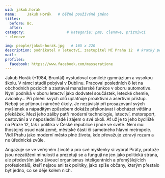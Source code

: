 ```yaml
---
uid: jakub.horak
name:     Jakub Horák  	# běžně používáné jméno
titles:
  before: Bc.
  after:
category:                   # kategorie: pms, clenove, priznivci
- clenove

img: people/jakub-horak.jpg   # 165 x 220
description: podnikatel v letectví, zastupitel MČ Praha 12  # kratký popis, max 160 znaků
mail:
profiles:
  facebook: https://www.facebook.com/masseratione
---
```


Jakub Horák (*1984, Bruntál) vystudoval osmileté gymnázium a vysokou školu. V rámci studii pobýval v Dublinu. Pracoval posledních 8 let na obchodních pozicích a zastával manažerské funkce v oboru automotive. Nyní podniká v oboru letectví jako dodvatel součástek, letecké chemie, avioniky… Při plnění svých cílů uplatňuje proaktivní a asertivní přístup. Nebojí se přijmout náročné úkoly. Je nezávislý při prosazování svých myšlenek a nápaditým způsobem dokáže překonávat i obcházet většinu překážek. Mezi jeho záliby patří moderní technologie, letectví, motorsport, cestování a v neposlední řadě i zájem o své okolí. Ať už je to jeho bydliště na Praze 12, tak i politika v České republice i jinde ve světě. Není mu lhostejný osud naší země, městské části či samotného hlavní metropole. Vidí Prahu jako moderní město plné života, kde převažuje zdravý rozum a ne úřednická zvůle.

Angažuje se ve veřejném životě a pro své myšlenky si vybral Piráty, protože jsou nezatíženi minulostí a prezetují se a fungují ne jen jako politická strana, ale především jako živoucí organismus inteligentních a přemýšlejících profesionálů, kteří nejsou ani tak politiky, jako spíše občany, kterým přestalo být jedno, co se děje kolem nich.
